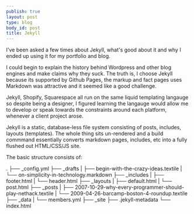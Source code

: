 ```yaml
---
publish: true
layout: post
type: blog
body_id: post
title: Jekyll
---
```


I've been asked a few times about Jekyll, what's good about it and why I ended up using it for my portfolio and blog.

I could begin to explain the history behind Wordpress and other blog engines and make claims why they suck. The truth is, I choose Jekyll because its supported by Github Pages, the markup and fact pages uses Markdown was attractive and it seemed like a good challenge.

Jekyll, Shopify, Squarespace all run on the same liquid templating langauge so despite being a designer, I figured learning the langauge would allow me to develop or speak towards the constraints around each platform, whenever a client project arose.

Jekyll is a static, database-less file system consisting of posts, includes, layouts (templates). The whole thing sits un-rendered and a build commmand essentially converts markdown pages, includes, etc into a fully flushed out HTML/CSS/JS site.

The basic structure consists of:

.
├── _config.yml
├── _drafts
|   ├── begin-with-the-crazy-ideas.textile
|   └── on-simplicity-in-technology.markdown
├── _includes
|   ├── footer.html
|   └── header.html
├── _layouts
|   ├── default.html
|   └── post.html
├── _posts
|   ├── 2007-10-29-why-every-programmer-should-play-nethack.textile
|   └── 2009-04-26-barcamp-boston-4-roundup.textile
├── _data
|   └── members.yml
├── _site
├── .jekyll-metadata
└── index.html 